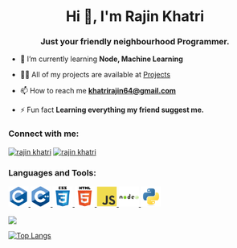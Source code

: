<h1 align="center">Hi 👋, I'm Rajin Khatri</h1>
<h3 align="center">Just your friendly neighbourhood Programmer.</h3>

- 🌱 I’m currently learning **Node, Machine Learning**

- 👨‍💻 All of my projects are available at [Projects](https://github.com/rajinkhatri?tab=repositories)

- 📫 How to reach me **khatrirajin64@gmail.com**

- ⚡ Fun fact **Learning everything my friend suggest me.**

<h3 align="left">Connect with me:</h3>
<p align="left">
<a href="https://fb.com/rajin khatri" target="blank"><img align="center" src="https://raw.githubusercontent.com/rahuldkjain/github-profile-readme-generator/master/src/images/icons/Social/facebook.svg" alt="rajin khatri" height="30" width="40" /></a>
<a href="https://instagram.com/rajin khatri" target="blank"><img align="center" src="https://raw.githubusercontent.com/rahuldkjain/github-profile-readme-generator/master/src/images/icons/Social/instagram.svg" alt="rajin khatri" height="30" width="40" /></a>
</p>

<h3 align="left">Languages and Tools:</h3>
<p align="left"> <a href="https://www.cprogramming.com/" target="_blank" rel="noreferrer"> <img src="https://raw.githubusercontent.com/devicons/devicon/master/icons/c/c-original.svg" alt="c" width="40" height="40"/> </a> <a href="https://www.w3schools.com/cpp/" target="_blank" rel="noreferrer"> <img src="https://raw.githubusercontent.com/devicons/devicon/master/icons/cplusplus/cplusplus-original.svg" alt="cplusplus" width="40" height="40"/> </a> <a href="https://www.w3schools.com/css/" target="_blank" rel="noreferrer"> <img src="https://raw.githubusercontent.com/devicons/devicon/master/icons/css3/css3-original-wordmark.svg" alt="css3" width="40" height="40"/> </a> <a href="https://www.w3.org/html/" target="_blank" rel="noreferrer"> <img src="https://raw.githubusercontent.com/devicons/devicon/master/icons/html5/html5-original-wordmark.svg" alt="html5" width="40" height="40"/> </a> <a href="https://developer.mozilla.org/en-US/docs/Web/JavaScript" target="_blank" rel="noreferrer"> <img src="https://raw.githubusercontent.com/devicons/devicon/master/icons/javascript/javascript-original.svg" alt="javascript" width="40" height="40"/> </a> <a href="https://nodejs.org" target="_blank" rel="noreferrer"> <img src="https://raw.githubusercontent.com/devicons/devicon/master/icons/nodejs/nodejs-original-wordmark.svg" alt="nodejs" width="40" height="40"/> </a> <a href="https://www.python.org" target="_blank" rel="noreferrer"> <img src="https://raw.githubusercontent.com/devicons/devicon/master/icons/python/python-original.svg" alt="python" width="40" height="40"/> </a> </p>

<img src = "https://github-readme-stats.vercel.app/api?username=rajinkhatri&&show_icons=true&title_color=ffffff&icon_color=bb2acf&text_color=daf7dc&bg_color=151515" align = "center">

[![Top Langs](https://github-readme-stats.vercel.app/api/top-langs/?username=rajinkhatri&&show_icons=true&title_color=ffffff&icon_color=bb2acf&text_color=daf7dc&bg_color=151515)](https://github.com/rajinkhatri/github-readme-stats)
